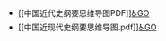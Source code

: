 - [[中国近代史纲要思维导图PDF]][♿GO](./中国近代史纲要思维导图PDF.md.md)
- [[中国近现代史纲要思维导图.pdf]][♿GO](./中国近现代史纲要思维导图.pdf.md)

